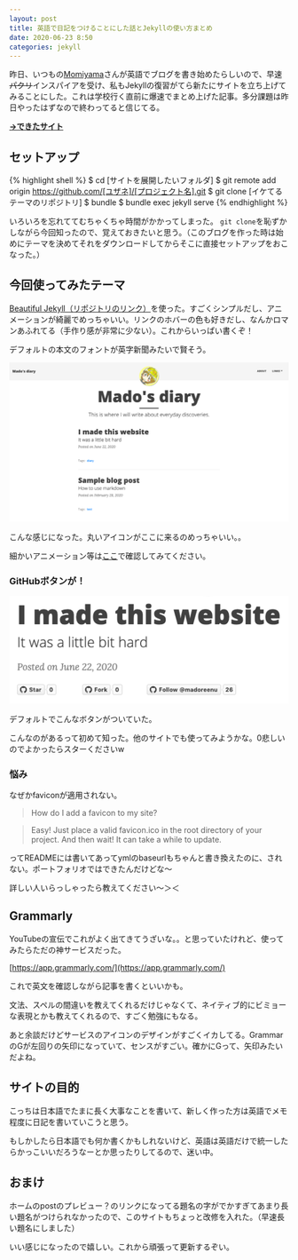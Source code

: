 ```yaml
---
layout: post
title: 英語で日記をつけることにした話とJekyllの使い方まとめ
date: 2020-06-23 8:50
categories: jekyll
---
```

昨日、いつもの[Momiyama](https://twitter.com/momeemt)さんが英語でブログを書き始めたらしいので、早速~~パクリ~~インスパイアを受け、私もJekyllの復習がてら新たにサイトを立ち上げてみることにした。これは学校行く直前に爆速でまとめ上げた記事。多分課題は昨日やったはずなので終わってると信じてる。

**[→できたサイト](https://madoreenu.github.io/diary)**

## セットアップ

{% highlight shell %}
$ cd [サイトを展開したいフォルダ]
$ git remote add origin https://github.com/[ユザネ]/[プロジェクト名].git
$ git clone [イケてるテーマのリポジトリ]
$ bundle
$ bundle exec jekyll serve
{% endhighlight %}

いろいろを忘れててむちゃくちゃ時間がかかってしまった。
`git clone`を恥ずかしながら今回知ったので、覚えておきたいと思う。（このブログを作った時は始めにテーマを決めてそれをダウンロードしてからそこに直接セットアップをおこなった。）

## 今回使ってみたテーマ

[Beautiful Jekyll（リポジトリのリンク）](https://github.com/daattali/beautiful-jekyll#readme)を使った。すごくシンプルだし、アニメーションが綺麗でめっちゃいい。リンクのホバーの色も好きだし、なんかロマンあふれてる（手作り感が非常に少ない）。これからいっぱい書くぞ！

デフォルトの本文のフォントが英字新聞みたいで賢そう。

![プレビュー](/assets/englishdiary.png)

こんな感じになった。丸いアイコンがここに来るのめっちゃいい。。

細かいアニメーション等は[ここ](https://madoreenu.github.io/diary)で確認してみてください。

### GitHubボタンが！

![ボタン](/assets/githubbuttons.png)

デフォルトでこんなボタンがついていた。

こんなのがあるって初めて知った。他のサイトでも使ってみようかな。0悲しいのでよかったらスターくださいw

### 悩み

なぜかfaviconが適用されない。

> How do I add a favicon to my site?

>Easy! Just place a valid favicon.ico in the root directory of your project. And then wait! It can take a while to update.

ってREADMEには書いてあってymlのbaseurlもちゃんと書き換えたのに、されない。ポートフォリオではできたんだけどな〜

詳しい人いらっしゃったら教えてください〜＞＜

## Grammarly

YouTubeの宣伝でこれがよく出てきてうざいな。。と思っていたけれど、使ってみたらただの神サービスだった。

[https://app.grammarly.com/](https://app.grammarly.com/)

これで英文を確認しながら記事を書くといいかも。

文法、スペルの間違いを教えてくれるだけじゃなくて、ネイティブ的にビミョーな表現とかも教えてくれるので、すごく勉強にもなる。

あと余談だけどサービスのアイコンのデザインがすごくイカしてる。GrammarのGが左回りの矢印になっていて、センスがすごい。確かにGって、矢印みたいだよね。

## サイトの目的

こっちは日本語でたまに長く大事なことを書いて、新しく作った方は英語でメモ程度に日記を書いていこうと思う。

もしかしたら日本語でも何か書くかもしれないけど、英語は英語だけで統一したらかっこいいだろうなーとか思ったりしてるので、迷い中。

## おまけ

ホームのpostのプレビュー？のリンクになってる題名の字がでかすぎてあまり長い題名がつけられなかったので、このサイトもちょっと改修を入れた。（早速長い題名にしました）

いい感じになったので嬉しい。これから頑張って更新するぞい。
